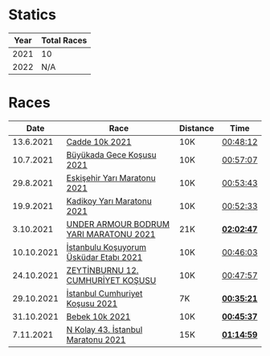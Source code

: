# Statics

| Year         | Total Races     | 
|--------------|-----------|
| 2021 |  10 | 
| 2022 |  N/A | 



# Races

| Date         | Race     | Distance |Time |
|--------------|-----------|------------|-----------|
| 13.6.2021| [Cadde 10k 2021](https://www.cadde10k.com)   | 10K | [00:48:12](https://results.sporthive.com/events/6809733337178650880/races/478364/bib/1705)      |
| 10.7.2021| [Büyükada Gece Koşusu 2021](https://buyukadakosusu.com)   | 10K | [00:57:07](https://merbespor.com/results/G-Live/g-live.html?f=../buyukada2021/Buyukada_Gece_Kosusu.clax)      |
| 29.8.2021| [Eskişehir Yarı Maratonu 2021](https://www.eskisehiryarimaratonu.com)   | 10K | [00:53:43](https://www.racetecresults.com/myresults.aspx?CId=19782&RId=47&EId=1&AId=26310)      |
| 19.9.2021| [Kadikoy Yarı Maratonu 2021](https://www.kadikoyyarimaratonu.com)   | 10K |  [00:52:33](https://www.racetecresults.com/myresults.aspx?CId=19782&RId=49&EId=1&AId=30538)      |
| 3.10.2021 | [UNDER ARMOUR BODRUM YARI MARATONU 2021](https://www.bodrumyarimaratonu.com)   | 21K | [**02:02:47**](http://results.splittime.nl/results/ShowEvent.aspx?EventID=410)      |
| 10.10.2021| [İstanbulu Koşuyorum Üsküdar Etabı 2021](https://www.istanbulukosuyorum.istanbul)   | 10K | [00:46:03](https://event.spor.istanbul/eventresults.aspx)      |
| 24.10.2021| [ZEYTİNBURNU 12. CUMHURİYET KOŞUSU](http://zeytinburnucumhuriyetkosusu.com)   | 10K | [00:47:57](http://racetiming.com.tr/wp-content/uploads/2021/10/zeytingenel.pdf)      |
| 29.10.2021 | [İstanbul Cumhuriyet Koşusu 2021](https://istanbulcumhuriyetkosusu.com.tr)   | 7K | [**00:35:21**](https://www.racetecresults.com/Search.aspx?CId=19782&RId=53&S=kumbasar)      |
| 31.10.2021| [Bebek 10k 2021](https://www.bebek10k.com)   | 10K | [**00:45:37**](http://results.splittime.nl/results/ShowEvent.aspx?EventID=426)      |
| 7.11.2021 | [N Kolay 43. İstanbul Maratonu 2021](https://maraton.istanbul)   | 15K | [**01:14:59**](https://event.spor.istanbul/eventresults.aspx)      |


